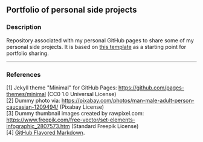 ## Portfolio of personal side projects 

### Description

Repository associated with my personal GitHub pages to share some of my personal 
side projects. It is based on [this template](https://github.com/evanca/quick-portfolio) as a starting point for portfolio sharing. 

___

### References

[1] Jekyll theme "Minimal" for GitHub Pages: https://github.com/pages-themes/minimal (CC0 1.0 Universal License)
<br>[2] Dummy photo via: https://pixabay.com/photos/man-male-adult-person-caucasian-1209494/ (Pixabay License)
<br>[3] Dummy thumbnail images created by rawpixel.com: https://www.freepik.com/free-vector/set-elements-infographic_2807573.htm (Standard Freepik License)
<br>[4] [GitHub Flavored Markdown](https://guides.github.com/features/mastering-markdown/).
